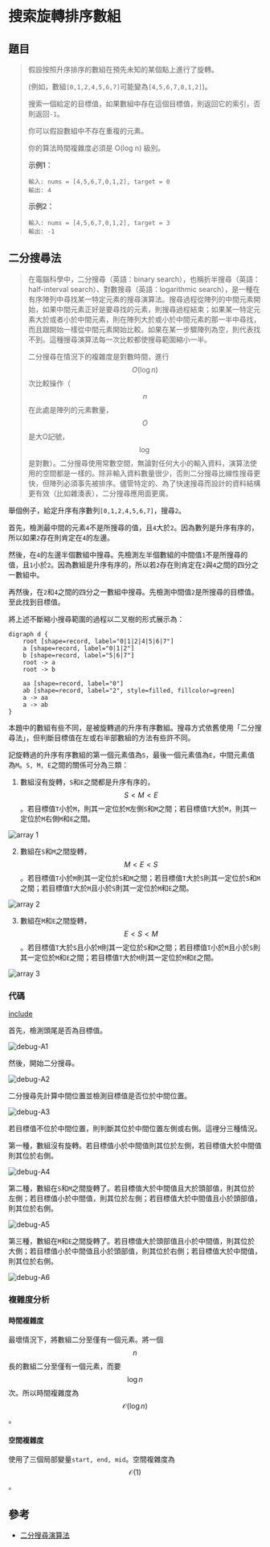 # 搜索旋轉排序數組

## 題目

>假設按照升序排序的數組在預先未知的某個點上進行了旋轉。
>
>(例如，數組`[0,1,2,4,5,6,7]`可能變為`[4,5,6,7,0,1,2]`)。
>
>搜索一個給定的目標值，如果數組中存在這個目標值，則返回它的索引，否則返回`-1`。
>
>你可以假設數組中不存在重複的元素。
>
>你的算法時間複雜度必須是 O(log n) 級別。
>
>**示例1：**
>
>```
>輸入: nums = [4,5,6,7,0,1,2], target = 0
>輸出: 4
>```
>
>**示例2：**
>
>```
>輸入: nums = [4,5,6,7,0,1,2], target = 3
>輸出: -1
>```

## 二分搜尋法

>在電腦科學中，二分搜尋（英語：binary search），也稱折半搜尋（英語：half-interval search）、對數搜尋（英語：logarithmic search），是一種在有序陣列中尋找某一特定元素的搜尋演算法。搜尋過程從陣列的中間元素開始，如果中間元素正好是要尋找的元素，則搜尋過程結束；如果某一特定元素大於或者小於中間元素，則在陣列大於或小於中間元素的那一半中尋找，而且跟開始一樣從中間元素開始比較。如果在某一步驟陣列為空，則代表找不到。這種搜尋演算法每一次比較都使搜尋範圍縮小一半。
>
>二分搜尋在情況下的複雜度是對數時間，進行$$O(\log n)$$次比較操作（$$n$$在此處是陣列的元素數量，$$O$$是大O記號，$$\log$$是對數）。二分搜尋使用常數空間，無論對任何大小的輸入資料，演算法使用的空間都是一樣的。除非輸入資料數量很少，否則二分搜尋比線性搜尋更快，但陣列必須事先被排序。儘管特定的、為了快速搜尋而設計的資料結構更有效（比如雜湊表），二分搜尋應用面更廣。

舉個例子，給定升序有序數列`[0,1,2,4,5,6,7]`，搜尋`2`。

首先，檢測最中間的元素`4`不是所搜尋的值，且`4`大於`2`。因為數列是升序有序的，所以如果`2`存在則肯定在`4`的左邊。

然後，在`4`的左邊半個數組中搜尋。先檢測左半個數組的中間值`1`不是所搜尋的值，且`1`小於`2`。因為數組是升序有序的，所以若`2`存在則肯定在`2`與`4`之間的四分之一數組中。

再然後，在`2`和`4`之間的四分之一數組中搜尋。先檢測中間值`2`是所搜尋的目標值。至此找到目標值。

將上述不斷縮小搜尋範圍的過程以二叉樹的形式展示為：

```plantuml
digraph d {
    root [shape=record, label="0|1|2|4|5|6|7"]
    a [shape=record, label="0|1|2"]
    b [shape=record, label="5|6|7"]
    root -> a
    root -> b

    aa [shape=record, label="0"]
    ab [shape=record, label="2", style=filled, fillcolor=green]
    a -> aa
    a -> ab
}
```

本題中的數組有些不同，是被旋轉過的升序有序數組。搜尋方式依舊使用「二分搜尋法」，但判斷目標值在左或右半部數組的方法有些許不同。

記旋轉過的升序有序數組的第一個元素值為`S`，最後一個元素值為`E`，中間元素值為`M`。`S, M, E`之間的關係可分為三類：

1. 數組沒有旋轉，`S`和`E`之間都是升序有序的，$$S < M < E $$。若目標值`T`小於`M`，則其一定位於`M`左側`S`和`M`之間；若目標值`T`大於`M`，則其一定位於`M`右側`M`和`E`之間。

![array 1](p1017.figure/array-1.png)

2. 數組在`S`和`M`之間旋轉，$$M < E < S$$。若目標值`T`小於`M`則其一定位於`S`和`M`之間；若目標值`T`大於`S`則其一定位於`S`和`M`之間；若目標值`T`大於`M`且小於`S`則其一定位於`M`和`E`之間。

![array 2](p1017.figure/array-2.png)

3. 數組在`M`和`E`之間旋轉，$$E < S < M$$。若目標值`T`大於`S`且小於`M`則其一定位於`S`和`M`之間；若目標值`T`小於`M`且小於`S`則其一定位於`M`和`E`之間；若目標值`T`大於`M`則其一定位於`M`和`E`之間。

![array 3](p1017.figure/array-3.png)

### 代碼

[include](../../../src/main/java/io/github/rscai/leetcode/bytedance/array/Solution1017A.java)

首先，檢測頭尾是否為目標值。

![debug-A1](p1017.figure/debug-A1.png)

然後，開始二分搜尋。

![debug-A2](p1017.figure/debug-A2.png)

二分搜尋先計算中間位置並檢測目標值是否位於中間位置。

![debug-A3](p1017.figure/debug-A3.png)

若目標值不位於中間位置，則判斷其位於中間位置左側或右側。這𥚃分三種情況。

第一種，數組沒有旋轉。若目標值小於中間值則其位於左側，若目標值大於中間值則其位於右側。

![debug-A4](p1017.figure/debug-A4.png)

第二種，數組在`S`和`M`之間旋轉了。若目標值大於中間值且大於頭部值，則其位於左側；若目標值小於中間值，則其位於左側；若目標值大於中間值且小於頭部值，則其位於右側。

![debug-A5](p1017.figure/debug-A5.png)

第三種，數組在`M`和`E`之間旋轉了。若目標值大於頭部值且小於中間值，則其位於大側；若目標值小於中間值且小於頭部值，則其位於右側；若目標值大於中間值，則其位於右側。

![debug-A6](p1017.figure/debug-A6.png)

### 複雜度分析

#### 時間複雜度

最壞情況下，將數組二分至僅有一個元素。將一個$$n$$長的數組二分至僅有一個元素，而要$$\log{n}$$次。所以時間複雜度為$$\mathcal{O}(\log{n})$$。

#### 空間複雜度

使用了三個局部變量`start, end, mid`。空間複雜度為$$\mathcal{O}(1)$$。

## 參考

* [二分搜尋演算法](https://zh.wikipedia.org/wiki/二分搜尋演算法)